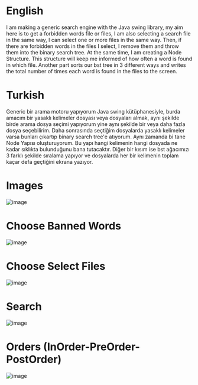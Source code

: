 # English
I am making a generic search engine with the Java swing library, my aim here is to get a forbidden words file or files, I am also selecting a search file in the same way, I can select one or more files in the same way. Then, if there are forbidden words in the files I select, I remove them and throw them into the binary search tree. At the same time, I am creating a Node Structure. This structure will keep me informed of how often a word is found in which file. Another part sorts our bst tree in 3 different ways and writes the total number of times each word is found in the files to the screen.

# Turkish
Generic bir arama motoru yapıyorum Java swing kütüphanesiyle, burda amacım bir yasaklı kelimeler dosyası veya dosyaları almak, aynı şekilde birde arama dosya seçimi yapıyorum yine aynı şekilde bir veya daha fazla dosya seçebilirim. Daha sonrasında seçtiğim dosyalarda yasaklı kelimeler varsa bunları çıkartıp binary search tree'e atıyorum. Aynı zamanda bi tane Node Yapısı oluşturuyorum. Bu yapı hangi kelimenin hangi dosyada ne kadar sıklıkta bulunduğunu bana tutacaktır. Diğer bir kısım ise bst ağacımızı 3 farklı şekilde sıralama yapıyor ve dosyalarda her bir kelimenin toplam kaçar defa geçtiğini ekrana yazıyor. 
# Images
![image](https://github.com/user-attachments/assets/95903e7a-2109-4ac1-ae3d-d8e802dca041)

# Choose Banned Words
![image](https://github.com/user-attachments/assets/a64ad565-6167-4995-9bdf-abbce9b2df1b)
# Choose Select Files
![image](https://github.com/user-attachments/assets/40446091-ae79-4b37-a1f5-cce39393f0db)
# Search 
![image](https://github.com/user-attachments/assets/81a56877-3dc7-4153-ae19-8e00f5509f5e)
# Orders (InOrder-PreOrder-PostOrder)
![image](https://github.com/user-attachments/assets/a699d458-61ed-4658-b599-0b6b0232a4a3)






